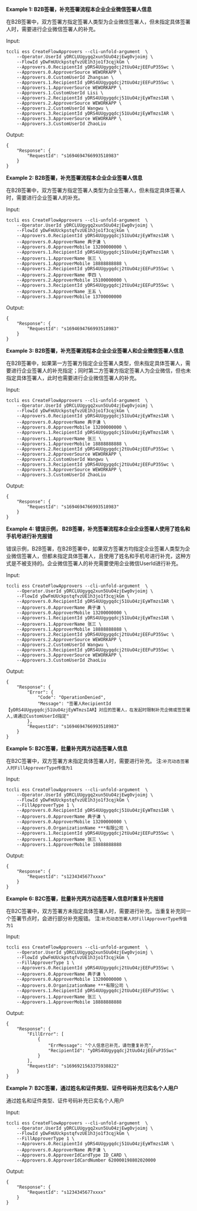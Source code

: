**Example 1: B2B签署，补充签署流程本企业企业微信签署人信息**

在B2B签署中，双方签署方指定签署人类型为企业微信签署人，但未指定具体签署人时，需要进行企业微信签署人的补充。

Input: 

```
tccli ess CreateFlowApprovers --cli-unfold-argument  \
    --Operator.UserId yDRCLUUgygq2xun5UuO4zjEwg0vjoimj \
    --FlowId yDwFmUUckpstqfvzUE1h3jo1f3cqjkGm \
    --Approvers.0.RecipientId yDRS4UUgygqdcj2tUuO4zjEEFuP35Swc \
    --Approvers.0.ApproverSource WEWORKAPP \
    --Approvers.0.CustomUserId Zhangsan \
    --Approvers.1.RecipientId yDRS4UUgygqdcj2tUuO4zjEEFuP35Swc \
    --Approvers.1.ApproverSource WEWORKAPP \
    --Approvers.1.CustomUserId Lisi \
    --Approvers.2.RecipientId yDRS4UUgygqdcj51UuO4zjEyWTmzsIAR \
    --Approvers.2.ApproverSource WEWORKAPP \
    --Approvers.2.CustomUserId Wangwu \
    --Approvers.3.RecipientId yDRS4UUgygqdcj51UuO4zjEyWTmzsIAR \
    --Approvers.3.ApproverSource WEWORKAPP \
    --Approvers.3.CustomUserId ZhaoLiu
```

Output: 
```
{
    "Response": {
        "RequestId": "s1694694766993518983"
    }
}
```

**Example 2: B2B签署，补充签署流程本企业企业签署人信息**

在B2B签署中，双方签署方指定签署人类型为企业签署人，但未指定具体签署人时，需要进行企业签署人的补充。

Input: 

```
tccli ess CreateFlowApprovers --cli-unfold-argument  \
    --Operator.UserId yDRCLUUgygq2xun5UuO4zjEwg0vjoimj \
    --FlowId yDwFmUUckpstqfvzUE1h3jo1f3cqjkGm \
    --Approvers.0.RecipientId yDRS4UUgygqdcj51UuO4zjEyWTmzsIAR \
    --Approvers.0.ApproverName 典子谦 \
    --Approvers.0.ApproverMobile 13200000000 \
    --Approvers.1.RecipientId yDRS4UUgygqdcj51UuO4zjEyWTmzsIAR \
    --Approvers.1.ApproverName 张三 \
    --Approvers.1.ApproverMobile 18888888888 \
    --Approvers.2.RecipientId yDRS4UUgygqdcj2tUuO4zjEEFuP35Swc \
    --Approvers.2.ApproverName 李四 \
    --Approvers.2.ApproverMobile 15100000000 \
    --Approvers.3.RecipientId yDRS4UUgygqdcj2tUuO4zjEEFuP35Swc \
    --Approvers.3.ApproverName 王五 \
    --Approvers.3.ApproverMobile 13700000000
```

Output: 
```
{
    "Response": {
        "RequestId": "s1694694766993518983"
    }
}
```

**Example 3: B2B签署，补充签署流程本企业企业签署人和企业微信签署人信息**

在B2B签署中，如果第一方签署方指定企业签署人类型，但未指定具体签署人，需要进行企业签署人的补充指定；同时第二方签署方指定签署人为企业微信，但也未指定具体签署人，此时也需要进行企业微信签署人的补充。

Input: 

```
tccli ess CreateFlowApprovers --cli-unfold-argument  \
    --Operator.UserId yDRCLUUgygq2xun5UuO4zjEwg0vjoimj \
    --FlowId yDwFmUUckpstqfvzUE1h3jo1f3cqjkGm \
    --Approvers.0.RecipientId yDRS4UUgygqdcj51UuO4zjEyWTmzsIAR \
    --Approvers.0.ApproverName 典子谦 \
    --Approvers.0.ApproverMobile 13200000000 \
    --Approvers.1.RecipientId yDRS4UUgygqdcj51UuO4zjEyWTmzsIAR \
    --Approvers.1.ApproverName 张三 \
    --Approvers.1.ApproverMobile 18888888888 \
    --Approvers.2.RecipientId yDRS4UUgygqdcj2tUuO4zjEEFuP35Swc \
    --Approvers.2.ApproverSource WEWORKAPP \
    --Approvers.2.CustomUserId Wangwu \
    --Approvers.3.RecipientId yDRS4UUgygqdcj2tUuO4zjEEFuP35Swc \
    --Approvers.3.ApproverSource WEWORKAPP \
    --Approvers.3.CustomUserId ZhaoLiu
```

Output: 
```
{
    "Response": {
        "RequestId": "s1694694766993518983"
    }
}
```

**Example 4: 错误示例， B2B签署，补充签署流程本企业企业签署人使用了姓名和手机号进行补充报错**

错误示例，B2B签署，在B2B签署中，如果双方签署方均指定企业签署人类型为企业微信签署人，但都未指定具体签署人，且使用了姓名和手机号进行补充，这种方式是不被支持的。企业微信签署人的补充需要使用企业微信UserId进行补充。

Input: 

```
tccli ess CreateFlowApprovers --cli-unfold-argument  \
    --Operator.UserId yDRCLUUgygq2xun5UuO4zjEwg0vjoimj \
    --FlowId yDwFmUUckpstqfvzUE1h3jo1f3cqjkGm \
    --Approvers.0.RecipientId yDRS4UUgygqdcj51UuO4zjEyWTmzsIAR \
    --Approvers.0.ApproverName 典子谦 \
    --Approvers.0.ApproverMobile 13200000000 \
    --Approvers.1.RecipientId yDRS4UUgygqdcj51UuO4zjEyWTmzsIAR \
    --Approvers.1.ApproverName 张三 \
    --Approvers.1.ApproverMobile 18888888888 \
    --Approvers.2.RecipientId yDRS4UUgygqdcj2tUuO4zjEEFuP35Swc \
    --Approvers.2.ApproverSource WEWORKAPP \
    --Approvers.2.CustomUserId Wangwu \
    --Approvers.3.RecipientId yDRS4UUgygqdcj2tUuO4zjEEFuP35Swc \
    --Approvers.3.ApproverSource WEWORKAPP \
    --Approvers.3.CustomUserId ZhaoLiu
```

Output: 
```
{
    "Response": {
        "Error": {
            "Code": "OperationDenied",
            "Message": "签署人RecipientId【yDRS4UUgygqdcj51UuO4zjEyWTmzsIAR】对应的签署人，在发起时限制补充企微或签签署人,请通过CustomUserId指定"
        },
        "RequestId": "s1694694766993518983"
    }
}
```

**Example 5: B2C签署，批量补充两方动态签署人信息**

在B2C签署中，双方签署方未指定具体签署人时，需要进行补充。
注:`补充动态签署人时FillApproverType传值为1 `

Input: 

```
tccli ess CreateFlowApprovers --cli-unfold-argument  \
    --Operator.UserId yDRCLUUgygq2xun5UuO4zjEwg0vjoimj \
    --FlowId yDwFmUUckpstqfvzUE1h3jo1f3cqjkGm \
    --FillApproverType 1 \
    --Approvers.0.RecipientId yDRS4UUgygqdcj51UuO4zjEyWTmzsIAR \
    --Approvers.0.ApproverName 典子谦 \
    --Approvers.0.ApproverMobile 13200000000 \
    --Approvers.0.OrganizationName ***有限公司 \
    --Approvers.1.RecipientId yDRS4UUgygqdcj2tUuO4zjEEFuP35Swc \
    --Approvers.1.ApproverName 张三 \
    --Approvers.1.ApproverMobile 18888888888
```

Output: 
```
{
    "Response": {
        "RequestId": "s1234345677xxxx"
    }
}
```

**Example 6: B2C签署，批量补充两方动态签署人信息时重复补充报错**

在B2C签署中，双方签署方未指定具体签署人时，需要进行补充。当重复补充同一个签署节点时，会进行部分补充报错。
注:`补充动态签署人时FillApproverType传值为1 `

Input: 

```
tccli ess CreateFlowApprovers --cli-unfold-argument  \
    --Operator.UserId yDRCLUUgygq2xun5UuO4zjEwg0vjoimj \
    --FlowId yDwFmUUckpstqfvzUE1h3jo1f3cqjkGm \
    --FillApproverType 1 \
    --Approvers.0.RecipientId yDRS4UUgygqdcj2tUuO4zjEEFuP35Swc \
    --Approvers.0.ApproverName 典子谦 \
    --Approvers.0.ApproverMobile 13200000000 \
    --Approvers.0.OrganizationName ***有限公司 \
    --Approvers.1.RecipientId yDRS4UUgygqdcj2tUuO4zjEEFuP35Swc \
    --Approvers.1.ApproverName 张三 \
    --Approvers.1.ApproverMobile 18888888888
```

Output: 
```
{
    "Response": {
        "FillError": [
            {
                "ErrMessage": "个人信息已补充，请勿重复补充",
                "RecipientId": "yDRS4UUgygqdcj2tUuO4zjEEFuP35Swc"
            }
        ],
        "RequestId": "s1696921563375938822"
    }
}
```

**Example 7: B2C签署，通过姓名和证件类型、证件号码补充已实名个人用户**

通过姓名和证件类型、证件号码补充已实名个人用户

Input: 

```
tccli ess CreateFlowApprovers --cli-unfold-argument  \
    --Operator.UserId yDRCLUUgygq2xun5UuO4zjEwg0vjoimj \
    --FlowId yDwFmUUckpstqfvzUE1h3jo1f3cqjkGm \
    --FillApproverType 1 \
    --Approvers.0.RecipientId yDRS4UUgygqdcj51UuO4zjEyWTmzsIAR \
    --Approvers.0.ApproverName 典子谦 \
    --Approvers.0.ApproverIdCardType ID_CARD \
    --Approvers.0.ApproverIdCardNumber 620000198802020000
```

Output: 
```
{
    "Response": {
        "RequestId": "s1234345677xxxx"
    }
}
```

